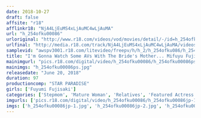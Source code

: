 ```yaml
---
date: 2018-10-27
draft: false
affsite: "r18"
afflinkr18: "NjA4LjEuMS4xLjAuMC4wLjAuMA"
url: "h_254ofku00086"
urloriginal: "http://www.r18.com/videos/vod/movies/detail/-/id=h_254ofku00086"
urlfinal: "http://media.r18.com/track/NjA4LjEuMS4xLjAuMC4wLjAuMA/videos/vod/movies/detail/-/id=h_254ofku00086"
samplevid: "awspv3001.r18.com/litevideo/freepv/h/h_2/h_254ofku086/h_254ofku086_dmb_w.mp4"
title: "I'm Gonna Watch Some AVs With The Bride's Mother... Mifuyu Fujisaki (46)"
mainimgurl: "pics.r18.com/digital/video/h_254ofku00086/h_254ofku00086ps.jpg"
mainimgs: "h_254ofku00086ps.jpg"
releasedate: "June 20, 2018"
duration: 97
productioncomp: "STAR PARADISE"
girls: ['Fuyumi Fujisaki']
categories: ['Stepmom', 'Mature Woman', 'Relatives', 'Featured Actress', 'Massage', 'Hi-Def']
imgurls: ['pics.r18.com/digital/video/h_254ofku00086/h_254ofku00086jp-1.jpg', 'pics.r18.com/digital/video/h_254ofku00086/h_254ofku00086jp-2.jpg', 'pics.r18.com/digital/video/h_254ofku00086/h_254ofku00086jp-3.jpg', 'pics.r18.com/digital/video/h_254ofku00086/h_254ofku00086jp-4.jpg', 'pics.r18.com/digital/video/h_254ofku00086/h_254ofku00086jp-5.jpg', 'pics.r18.com/digital/video/h_254ofku00086/h_254ofku00086jp-6.jpg', 'pics.r18.com/digital/video/h_254ofku00086/h_254ofku00086jp-7.jpg', 'pics.r18.com/digital/video/h_254ofku00086/h_254ofku00086jp-8.jpg', 'pics.r18.com/digital/video/h_254ofku00086/h_254ofku00086jp-9.jpg', 'pics.r18.com/digital/video/h_254ofku00086/h_254ofku00086jp-10.jpg', 'pics.r18.com/digital/video/h_254ofku00086/h_254ofku00086jp-11.jpg', 'pics.r18.com/digital/video/h_254ofku00086/h_254ofku00086jp-12.jpg', 'pics.r18.com/digital/video/h_254ofku00086/h_254ofku00086jp-13.jpg', 'pics.r18.com/digital/video/h_254ofku00086/h_254ofku00086jp-14.jpg', 'pics.r18.com/digital/video/h_254ofku00086/h_254ofku00086jp-15.jpg', 'pics.r18.com/digital/video/h_254ofku00086/h_254ofku00086jp-16.jpg', 'pics.r18.com/digital/video/h_254ofku00086/h_254ofku00086jp-17.jpg', 'pics.r18.com/digital/video/h_254ofku00086/h_254ofku00086jp-18.jpg', 'pics.r18.com/digital/video/h_254ofku00086/h_254ofku00086jp-19.jpg', 'pics.r18.com/digital/video/h_254ofku00086/h_254ofku00086jp-20.jpg']
imgs: ['h_254ofku00086jp-1.jpg', 'h_254ofku00086jp-2.jpg', 'h_254ofku00086jp-3.jpg', 'h_254ofku00086jp-4.jpg', 'h_254ofku00086jp-5.jpg', 'h_254ofku00086jp-6.jpg', 'h_254ofku00086jp-7.jpg', 'h_254ofku00086jp-8.jpg', 'h_254ofku00086jp-9.jpg', 'h_254ofku00086jp-10.jpg', 'h_254ofku00086jp-11.jpg', 'h_254ofku00086jp-12.jpg', 'h_254ofku00086jp-13.jpg', 'h_254ofku00086jp-14.jpg', 'h_254ofku00086jp-15.jpg', 'h_254ofku00086jp-16.jpg', 'h_254ofku00086jp-17.jpg', 'h_254ofku00086jp-18.jpg', 'h_254ofku00086jp-19.jpg', 'h_254ofku00086jp-20.jpg']
---
```

